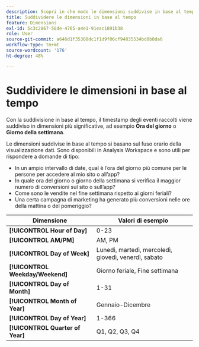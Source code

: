 ```yaml
---
description: Scopri in che modo le dimensioni suddivise in base al tempo prendono il timestamp degli eventi raccolti e suddividono questi eventi in dimensioni più significative, come Ora del giorno o Giorno della settimana.
title: Suddividere le dimensioni in base al tempo
feature: Dimensions
exl-id: 5c3c2867-58de-4765-a4e1-91eac1891b38
role: User
source-git-commit: a646d1f35308dc1f1d9f06cf94835534bd8b8da6
workflow-type: tm+mt
source-wordcount: '176'
ht-degree: 48%

---
```


# Suddividere le dimensioni in base al tempo

Con la suddivisione in base al tempo, il timestamp degli eventi raccolti viene suddiviso in dimensioni più significative, ad esempio **Ora del giorno** o **Giorno della settimana**.

Le dimensioni suddivise in base al tempo si basano sul fuso orario della visualizzazione dati. Sono disponibili in Analysis Workspace e sono utili per rispondere a domande di tipo:

* In un ampio intervallo di date, qual è l’ora del giorno più comune per le persone per accedere al mio sito o all’app?
* In quale ora del giorno o giorno della settimana si verifica il maggior numero di conversioni sul sito o sull’app?
* Come sono le vendite nel fine settimana rispetto ai giorni feriali?
* Una certa campagna di marketing ha generato più conversioni nelle ore della mattina o del pomeriggio?

| Dimensione | Valori di esempio |
|--- |--- |
| **[!UICONTROL Hour of Day]** | 0-23 |
| **[!UICONTROL AM/PM]** | AM, PM |
| **[!UICONTROL Day of Week]** | Lunedì, martedì, mercoledì, giovedì, venerdì, sabato |
| **[!UICONTROL Weekday/Weekend]** | Giorno feriale, Fine settimana |
| **[!UICONTROL Day of Month]** | 1-31 |
| **[!UICONTROL Month of Year]** | Gennaio-Dicembre |
| **[!UICONTROL Day of Year]** | 1-366 |
| **[!UICONTROL Quarter of Year]** | Q1, Q2, Q3, Q4 |
